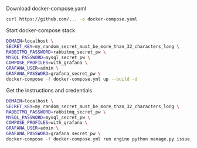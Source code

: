 Download docker-compose.yaml
```bash
curl https://github.com/... -o docker-compose.yaml
```

Start docker-compose stack
```bash
DOMAIN=localhost \
SECRET_KEY=my_random_secret_must_be_more_than_32_characters_long \
RABBITMQ_PASSWORD=rabbitmq_secret_pw \
MYSQL_PASSWORD=mysql_secret_pw \
COMPOSE_PROFILES=with_grafana \
GRAFANA_USER=admin \
GRAFANA_PASSWORD=grafana_secret_pw \
docker-compose -f docker-compose.yml up --build -d
```

Get the instructions and credentials
```bash
DOMAIN=localhost \
SECRET_KEY=my_random_secret_must_be_more_than_32_characters_long \
RABBITMQ_PASSWORD=rabbitmq_secret_pw \
MYSQL_PASSWORD=mysql_secret_pw \
COMPOSE_PROFILES=with_grafana \
GRAFANA_USER=admin \
GRAFANA_PASSWORD=grafana_secret_pw \
docker-compose -f docker-compose.yml run engine python manage.py issue_invite_for_the_frontend --override
```
